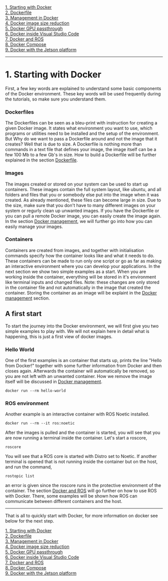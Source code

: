 [<ins> 1. Starting with Docker </ins>](docker_starting.md)  
[2. Dockerfile](docker_dockerfile.md)  
[3. Management in Docker](docker_management.md)  
[4. Docker image size reduction](docker_sizereduction.md)  
[5. Docker GPU passthrough](docker_gpu_passthrough.md)  
[6. Docker inside Visual Studio Code](docker_vscode.md)  
[7. Docker and ROS](docker_ros.md)  
[8. Docker Compose](docker_compose.md)  
[9. Docker with the Jetson platform](docker_jetson.md) 

___

# 1. Starting with Docker

First, a few key words are explained to understand some basic components of the Docker environment. These key words will be used frequently during the tutorials, so make sure you understand them. 

### Dockerfiles
The Dockerfiles can be seen as a bleu-print with instruction for creating a given Docker image. It states what environment you want to use, which programs or utilities need to be installed and the setup of the environment. But Why do we want to pass a Dockerfile around and not the image that it creates? Well that is due to size. A Dockerfile is nothing more than commands in a text file that defines your image, the image itself can be a few 100 Mb to a few Gb's in size. How to build a Dockerfile will be further explained in the section [Dockerfile](docker_dockerfile.md). 

### Images
The images created or stored on your system can be used to start up containers. These images contain the full system layout, like ubuntu, and all folders and files that you or somebody else put into the image when it was created. As already mentioned, these files can become large in size. Due to the size, make sure that you don't have to many different images on your system or regurly clean up unwanted images. If you have the Dockerfile or you can pull a remote Docker image, you can easily create the image again. In the section [Docker management](docker_management.md), we will further go into how you can easily manage your images. 

### Containers
Containers are created from images, and together with initialisation commands specify how the container looks like and what it needs to do. These containers can be  made to run only one script or go as far as making an interactive environment where you can develop your applications. In the next section we show two simple examples as a start. When you are working inside the container, everything will be stored in it's environment like terminal inputs and changed files. Note: these changes are only stored in the container file and not automatically in the image that created the container. Storing the container as an image will be explaint in the [Docker management](docker_management.md) section. 


## A first start

To start the journey into the Docker environment, we will first give you two simple examples to play with. We will not explain here in detail what is happening, this is just a first view of docker images. 

### Hello World
One of the first examples is an container that starts up, prints the line "Hello from Docker!" together with some further information from Docker and then closes again. Afterwards the container will automatically be removed, so you are not left with an unwanted container. How we remove the image itself will be discussed in [Docker management](docker_management.md). 

```
docker run --rm hello-world
```

### ROS environment
Another example is an interactive container with ROS Noetic installed.

```
docker run --rm --it ros:noetic
```
After the images is pulled and the container is started, you will see that you are now running a terminal inside the container. Let's start a roscore,
```
roscore
```
You will see that a ROS core is started with Distro set to Noetic. If another terminal is opened that is not running inside the container but on the host, and run the command,
```
rostopic list
```
an error is given since the roscore runs in the protective environment of the container. The section [Docker and ROS](docker_ros.md) will go further on how to use ROS with Docker. There, some examples will be shown how ROS can communicate between different containers and the host.    



___

That is all to quickly start with Docker, for more information on docker see below for the next step.

[<ins> 1. Starting with Docker </ins>](docker_starting.md)  
[2. Dockerfile](docker_dockerfile.md)  
[3. Management in Docker](docker_management.md)  
[4. Docker image size reduction](docker_sizereduction.md)  
[5. Docker GPU passthrough](docker_gpu_passthrough.md)  
[6. Docker inside Visual Studio Code](docker_vscode.md)  
[7. Docker and ROS](docker_ros.md)  
[8. Docker Compose](docker_compose.md)  
[9. Docker with the Jetson platform](docker_jetson.md)  









